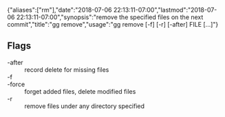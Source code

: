 {"aliases":["rm"],"date":"2018-07-06 22:13:11-07:00","lastmod":"2018-07-06 22:13:11-07:00","synopsis":"remove the specified files on the next commit","title":"gg remove","usage":"gg remove [-f] [-r] [-after] FILE [...]"}

## Flags

<dl class="flag_list">
	<dt>-after</dt>
	<dd>record delete for missing files</dd>
	<dt>-f</dt>
	<dt>-force</dt>
	<dd>forget added files, delete modified files</dd>
	<dt>-r</dt>
	<dd>remove files under any directory specified</dd>
</dl>
